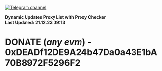 [![Telegram channel](https://img.shields.io/endpoint?url=https://runkit.io/damiankrawczyk/telegram-badge/branches/master?url=https://t.me/n4z4v0d)](https://t.me/n4z4v0d) 

**Dynamic Updates Proxy List with Proxy Checker**  
**Last Updated: 21.12.23 09:13**

# DONATE (_any evm_) - 0xDEADf12DE9A24b47Da0a43E1bA70B8972F5296F2
